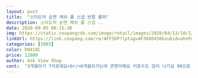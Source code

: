 ```yaml
---
layout: post 
title:  "스타도어 순면 메쉬 풀 스냅 반팔 롬퍼" 
description: 스타도어 순면 메쉬 풀 스냅 ..
date: 2020-09-05 06:15:38 
img: https://static.coupangcdn.com/image/retail/images/2020/04/13/10/2/9440a686-0f53-4def-8c94-aec28dcaf20b.jpg 
linkUrl: https://link.coupang.com/re/AFFSDP?lptag=AF3600438&subid=ahnPublicAsk&pageKey=1458576976&itemId=2510089844&vendorItemId=70503152049&traceid=V0-113-c0ec966acd4d20d5 
categories: [1003] 
color: D9418C 
price: 12800 
author: Ask View Shop 
cont:  "3개월아기 7키로에요<br/>6개월되가는데 큰편이예요 키로수도 많이 나가요 90으로 시키니 찰떡입니다 넉넉하게 입히고 싶어서 샀는데 적당하네요^^<br/>가격도 저렴하고 로켓배송ㅇㅣ라 완전 빠르구요<br/>걱정 괜히 했네요<br/>그래서 혹시 이상하면 반품하려고 반품되는걸로 주문한건데<br/>날도 더운데 얇은 옷으로 시원하게 입히려고 샀어요<br/>내복으로 입어도 좋고<br/>다른색도 사랴고 보니까 품절이네요<br/>몇호 살까 고민하다가 80호샀는데 후회 없이 잘입히고있어요<br/>사실 유명브랜드도 아니고 아기한테 입힐건데 면이 어떤지<br/>색깔별로 다 사고싶어요 ㅋㅋㅋㅋㅋ<br/>색도 촌스러운 분홍 아니고 파스텔핑크라 귀엽네요<br/>여러가지 색상 나오면 좋겠어요<br/>완전 만족해요!<br/>외출할때 입어도 괜찮아요!!<br/>촉감이나 유해물질은 없는지 걱정도 됐어여<br/>친정엄마도 넘 귀엽고 보들보들 편해보인다고 하네요<br/>통풍도 잘 되고 적당히 얇아서 좋아요<br/>" 
---
```

